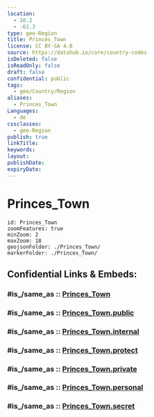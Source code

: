 ```yaml
---
location:
  - 10.2
  - -61.3
type: geo-Region
title: Princes_Town
license: CC BY-SA 4.0
source: https://datahub.io/core/country-codes
isDeleted: false
isReadOnly: false
draft: false
confidential: public
tags:
  - geo/Country/Region
aliases:
  - Princes_Town
Languages:
  - de
cssclasses:
  - geo-Region
publish: true
linkTitle:
keywords:
layout:
publishDate:
expiryDate:
---
```


# Princes_Town

```leaflet
id: Princes_Town
zoomFeatures: true 
minZoom: 2 
maxZoom: 18
geojsonFolder: ./Princes_Town/
markerFolder: ./Princes_Town/
```


## Confidential Links & Embeds: 

### #is_/same_as :: [Princes_Town](/_Standards/Earth/Continent/America~Caribbean/Trinidad_and_Tobago~Islands/Regions~Trinidad-Tobago/Princes_Town.md) 

### #is_/same_as :: [Princes_Town.public](/_public/Earth/Continent/America~Caribbean/Trinidad_and_Tobago~Islands/Regions~Trinidad-Tobago/Princes_Town.public.md) 

### #is_/same_as :: [Princes_Town.internal](/_internal/Earth/Continent/America~Caribbean/Trinidad_and_Tobago~Islands/Regions~Trinidad-Tobago/Princes_Town.internal.md) 

### #is_/same_as :: [Princes_Town.protect](/_protect/Earth/Continent/America~Caribbean/Trinidad_and_Tobago~Islands/Regions~Trinidad-Tobago/Princes_Town.protect.md) 

### #is_/same_as :: [Princes_Town.private](/_private/Earth/Continent/America~Caribbean/Trinidad_and_Tobago~Islands/Regions~Trinidad-Tobago/Princes_Town.private.md) 

### #is_/same_as :: [Princes_Town.personal](/_personal/Earth/Continent/America~Caribbean/Trinidad_and_Tobago~Islands/Regions~Trinidad-Tobago/Princes_Town.personal.md) 

### #is_/same_as :: [Princes_Town.secret](/_secret/Earth/Continent/America~Caribbean/Trinidad_and_Tobago~Islands/Regions~Trinidad-Tobago/Princes_Town.secret.md)

